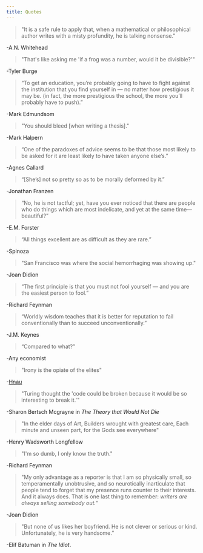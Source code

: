 ```yaml
---
title: Quotes
---
```


> "It is a safe rule to apply that, when a mathematical or philosophical author writes with a misty profundity, he is talking nonsense."

-A.N. Whitehead

>"That's like asking me 'if a frog was a number, would it be divisible?'"

-Tyler Burge

>“To get an education, you’re probably going to have to fight against the institution that you find yourself in — no matter how prestigious it may be. (in fact, the more prestigious the school, the more you’ll probably have to push).”

-Mark Edmundsom

>"You should bleed [when writing a thesis]."

-Mark Halpern

>“One of the paradoxes of advice seems to be that those most likely to be asked for it are least likely to have taken anyone else’s.”

-Agnes Callard

>“[She’s] not so pretty so as to be morally deformed by it.”

-Jonathan Franzen

>“No, he is not tactful; yet, have you ever noticed that there are people who do things which are most indelicate, and yet at the same time—beautiful?”

-E.M. Forster

>“All things excellent are as difficult as they are rare.”

-Spinoza

>"San Francisco was where the social hemorrhaging was showing up."

-Joan Didion

>“The first principle is that you must not fool yourself — and you are the easiest person to fool.”

-Richard Feynman

>“Worldly wisdom teaches that it is better for reputation to fail conventionally than to succeed unconventionally.”

-J.M. Keynes

>“Compared to what?”

-Any economist

>"Irony is the opiate of the elites"

-[Hnau](https://putanumonit.com/2021/02/22/above-the-narrative/#comment-58233)

>"Turing thought the 'code could be broken because it would be so interesting to break it.'"

-Sharon Bertsch Mcgrayne in *The Theory that Would Not Die*

>"In the elder days of Art,
>Builders wrought with greatest care,
>Each minute and unseen part,
>for the Gods see everywhere"

-Henry Wadsworth Longfellow

>"I'm so dumb, I only know the truth."

-Richard Feynman

>"My only advantage as a reporter is that I am so physically small, so temperamentally unobtrusive, and so neurotically inarticulate that people tend to forget that my presence runs counter to their interests. And it always does. That is one last thing to remember: *writers are always selling somebody out.*"

-Joan Didion

>"But none of us likes her boyfriend. He is not clever or serious or kind. Unfortunately, he is very handsome.”

-Elif Batuman in *The Idiot*. 